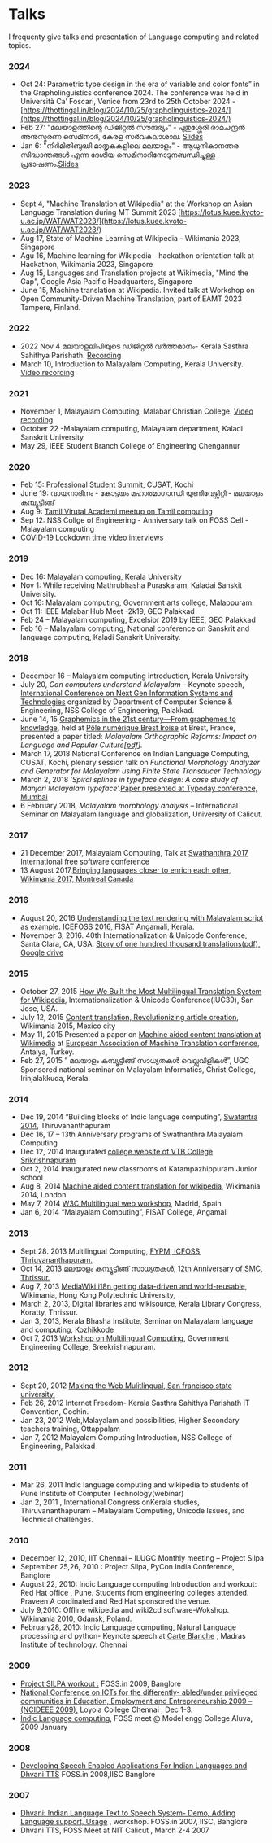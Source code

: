 # Talks

I frequenty give talks and presentation of Language computing and related topics.

### 2024

* Oct 24: Parametric type design in the era of variable and color fonts” in the Grapholinguistics conference 2024. The conference was held in Università Ca’ Foscari, Venice from 23rd to 25th October 2024 -  [https://thottingal.in/blog/2024/10/25/grapholinguistics-2024/](https://thottingal.in/blog/2024/10/25/grapholinguistics-2024/)
* Feb 27: "മലയാളത്തിന്റെ ഡിജിറ്റൽ സൗന്ദര്യം" - പുതുശ്ശേരി രാമചന്ദ്രൻ അനുസ്മരണ സെമിനാർ, കേരള സർവകലാശാല. [Slides](https://santhoshtr.github.io/malayalam-digital-aesthetics/)
* Jan 6: "നിർമിതിബുദ്ധി മാതൃകകളിലെ മലയാളം" - ആധുനികാനന്തര സിദ്ധാന്തങ്ങൾ എന്ന ദേശീയ സെമിനാറിനോടുനബന്ധിച്ചുള്ള പ്രഭാഷണം.[Slides](https://docs.google.com/presentation/d/1tTjdwSdN8h08-MwAoiwDwwJDhrSEDbVyEvw3KK1CzuM/edit#slide=id.p)

### 2023

* Sept 4, "Machine Translation at Wikipedia" at the Workshop on Asian Language Translation during MT Summit 2023 [https://lotus.kuee.kyoto-u.ac.jp/WAT/WAT2023/](https://lotus.kuee.kyoto-u.ac.jp/WAT/WAT2023/)
* Aug 17, State of Machine Learning at Wikipedia - Wikimania 2023, Singapore
* Agu 16, Machine learning for Wikipedia - hackathon orientation talk at Hackathon, Wikimania 2023, Singapore
* Aug 15, Languages and Translation projects at Wikimedia, "Mind the Gap", Google Asia Pacific Headquarters, Singapore
* June 15, Machine translation at Wikipedia. Invited talk at Workshop on Open Community-Driven Machine Translation, part of EAMT 2023 Tampere, Finland.

### 2022

* 2022 Nov 4 മലയാളലിപിയുടെ ഡിജിറ്റൽ വർത്തമാനം- Kerala Sasthra Sahithya Parishath. [Recording](https://www.youtube.com/watch?v=9F7nF82Jnhk)
* March 10, Introduction to Malayalam Computing, Kerala University. [Video recording](https://www.youtube.com/watch?v=nM\_WyQQN2\_M)

### 2021

* November 1, Malayalam Computing, Malabar Christian College. [Video recording](https://www.youtube.com/watch?v=ox89Ia\_eGyw)
* October 22 -Malayalam computing, Malayalam department, Kaladi Sanskrit University
* May 29, IEEE Student Branch College of Engineering Chengannur

### 2020 <a href="#id-2020" id="id-2020"></a>

* Feb 15: [Professional Student Summit](https://thottingal.in/blog/2020/02/27/professional-student-summit/), CUSAT, Kochi
* June 19: വായനാദിനം - കോട്ടയം മഹാത്മാഗാന്ധി യൂണിവേഴ്സിറ്റി - മലയാളം കമ്പ്യൂട്ടിങ്ങ്
* Aug 9: [Tamil Virutal Academi meetup on Tamil computing](https://thottingal.in/blog/2020/08/20/tamil-computing-virtual-meetup/)
* Sep 12: NSS Collge of Engineering - Anniversary talk on FOSS Cell - Malayalam computing
* [COVID-19 Lockdown time video interviews](https://thottingal.in/blog/2020/06/20/video-interviews-smc-and-foss/)

### 2019 <a href="#id-2019" id="id-2019"></a>

* Dec 16: Malayalam computing, Kerala University
* Nov 1: While receiving Mathrubhasha Puraskaram, Kaladai Sanskit University.
* Oct 16: Malayalam computing, Government arts college, Malappuram.
* Oct 11: IEEE Malabar Hub Meet -2k19, GEC Palakkad
* Feb 24 – Malayalam computing, Excelsior 2019 by IEEE, GEC Palakkad
* Feb 16 – Malayalam computing, National conference on Sanskrit and language computing, Kaladi Sanskrit University.

### 2018 <a href="#id-2018" id="id-2018"></a>

* December 16 – Malayalam computing introduction, Kerala University
* July 20, _Can computers understand Malayalam_ – Keynote speech, [International Conference on Next Gen Information Systems and Technologies](http://ngist18.com/) organized by Department of Computer Science & Engineering, NSS College of Engineering, Palakkad.
* June 14, 15 [Graphemics in the 21st century—From graphemes to knowledge](http://conferences.telecom-bretagne.eu/grafematik/), held at [Pôle numérique Brest Iroise](https://campusnumerique-carte.u-bretagneloire.fr/Plouzane.TA\_Pole\_Iroise.html) at Brest, France, presented a paper titled: _Malayalam Orthographic Reforms: Impact on Language and Popular Culture\[_[_pdf_](https://thottingal.in/documents/Malayalam%20Orthographic%20Reforms\_%20Impact%20on%20Language%20and%20Popular%20Culture.pdf)_]._
* March 17, 2018 National Conference on Indian Language Computing, CUSAT, Kochi, plenary session talk on _Functional Morphology Analyzer and Generator for Malayalam using Finite State Transducer Technology_
* March 2, 2018 ‘_Spiral splines in typeface design: A case study of Manjari Malayalam typeface_’.[Paper presented at Typoday conference, Mumbai](https://thottingal.in/blog/2018/03/04/typoday-2018/)
* 6 February 2018, _Malayalam morphology analysis_ – International Seminar on Malayalam language and globalization, University of Calicut.

### 2017 <a href="#id-2017" id="id-2017"></a>

* 21 December 2017, Malayalam Computing, Talk at [Swathanthra 2017](https://swatantra.net.in/) International free software conference
* 13 August 2017,[Bringing languages closer to enrich each other, Wikimania 2017, Montreal Canada](https://wikimania2017.wikimedia.org/wiki/Submissions/Bringing\_languages\_closer\_to\_enrich\_each\_other)

### 2016 <a href="#id-2016" id="id-2016"></a>

* August 20, 2016 [Understanding the text rendering with Malayalam script as example](http://thottingal.in/presentations/Malayalam\_Text\_Rendering.pdf). [ICEFOSS 2016](http://icefoss.fisat.ac.in/), FISAT Angamali, Kerala.
* November 3, 2016. 40th Internationalization & Unicode Conference, Santa Clara, CA, USA. [Story of one hundred thousand translations(pdf),](http://www.unicodeconference.org/presentations/S8T1-Thottingal.pdf) [Google drive](https://docs.google.com/presentation/d/1\_lG\_qvmpJqEaus1dGWI0xQehRuzSo8hcChpJW-m8j-c/edit#slide=id.gb6182c216\_3\_8)

### 2015 <a href="#id-2015" id="id-2015"></a>

* October 27, 2015 [How We Built the Most Multilingual Translation System for Wikipedia](https://docs.google.com/presentation/d/1uLy-euyn1m0ku\_qMO0t0nWzES\_36vslC5N4H7VQQgeQ/), Internationalization & Unicode Conference(IUC39), San Jose, USA.
* July 12, 2015 [Content translation, Revolutionizing article creation](https://wikimania2015.wikimedia.org/wiki/Submissions/Revolutionizing\_article\_creation\_using\_Content\_Translation), Wikimania 2015, Mexico city
* May 11, 2015 Presented a paper on [Machine aided content translation at Wikimedia](http://thottingal.in/documents/eamt2015\_cx.pdf) at [European Association of Machine Translation conference](http://eamt2015.org/), Antalya, Turkey.
* Feb 27, 2015 ” മലയാളം കമ്പ്യൂട്ടിങ്ങ് സാധ്യതകള്‍ വെല്ലുവിളികള്‍”, UGC Sponsored national seminar on Malayalam Informatics, Christ College, Irinjalakkuda, Kerala.

### 2014 <a href="#id-2014" id="id-2014"></a>

* Dec 19, 2014 “Building blocks of Indic language computing”, [Swatantra 2014](http://icfoss.in/fs2014/prog.html), Thiruvananthapuram
* Dec 16, 17 – 13th Anniversary programs of Swathanthra Malayalam Computing
* Dec 12, 2014 Inaugurated [college website of VTB College Srikrishnapuram](http://vtb.ac.in/)
* Oct 2, 2014 Inaugurated new classrooms of Katampazhippuram Junior school
* Aug 8, 2014 [Machine aided content translation for wikipedia](http://thottingal.in/blog/2014/08/18/talk-at-wikimania-2014/), Wikimania 2014, London
* May 7, 2014 [W3C Multilingual web workshop](http://www.multilingualweb.eu/documents/2014-madrid-workshop/2014-madrid-program), Madrid, Spain
* Jan 6, 2014 “Malayalam Computing”, FISAT College, Angamali

### 2013 <a href="#id-2013" id="id-2013"></a>

* Sept 28. 2013 Multilingual Computing, [FYPM, ICFOSS, Thriuvananthapuram.](http://programs.icfoss.org/fypm2013/schedule.html)
* Oct 14, 2013 മലയാളം കമ്പ്യൂട്ടിങ്ങ് സാധ്യതകള്‍, [12th Anniversary of SMC, Thrissur.](http://12.smc.org.in/)
* Aug 7, 2013 [MediaWiki i18n getting data-driven and world-reusable](https://wikimania2013.wikimedia.org/wiki/Submissions/MediaWiki\_i18n\_getting\_data-driven\_and\_world-reusable), Wikimania, Hong Kong Polytechnic University,
* March 2, 2013, Digital libraries and wikisource, Kerala Library Congress, Koratty, Thrissur.
* Jan 3, 2013, Kerala Bhasha Institute, Seminar on Malayalam language and computing, Kozhikkode
* Oct 7, 2013 [Workshop on Multilingual Computing](http://www.simplegroups.in/2013/10/workshop-on-multilingual-computing.html), Government Engineering College, Sreekrishnapuram.

### 2012 <a href="#id-2012" id="id-2012"></a>

* Sept 20, 2012 [Making the Web Mulitlingual, San francisco state university.](http://commons.sfsu.edu/event/making-web-multilingual-wikipedia)
* Feb 26, 2012 Internet Freedom- Kerala Sasthra Sahithya Parishath IT Convention, Cochin.
* Jan 23, 2012 Web,Malayalam and possibilities, Higher Secondary teachers training, Ottappalam
* Jan 7, 2012 Malayalam Computing Introduction, NSS College of Engineering, Palakkad

### 2011 <a href="#id-2011" id="id-2011"></a>

* Mar 26, 2011 Indic language computing and wikipedia to students of Pune Institute of Computer Technology(webinar)
* Jan 2, 2011 , International Congress onKerala studies, Thiruvananthapuram – Malayalam Computing, Unicode Issues, and Technical challenges.

### 2010 <a href="#id-2010" id="id-2010"></a>

* December 12, 2010, IIT Chennai – ILUGC Monthly meeting – Project Silpa
* September 25,26, 2010 : Project Silpa, PyCon India Conference, Banglore
* August 22, 2010: Indic Language computing Introduction and workout: Red Hat office , Pune. Students from engineering colleges attended. Praveen A cordinated and Red Hat sponsored the venue.
* July 9,2010: Offline wikipedia and wiki2cd software-Wokshop. Wikimania 2010, Gdansk, Poland.
* February28, 2010: Indic Language computing, Natural Language processing and python- Keynote speech at [Carte Blanche](http://www.cb.csmit.org/cbx/) , Madras Institute of technology. Chennai

### 2009 <a href="#id-2009" id="id-2009"></a>

* [Project SILPA workout :](http://foss.in/2009/schedules/talkdetailspub.php?talkid=70) FOSS.in 2009, Banglore
* [National Conference on ICTs for the differently- abled/under privileged communities in Education, Employment and Entrepreneurship 2009 – (NCIDEEE 2009),](http://cis-india.org/events/ncideee-2009) Loyola College Chennai , Dec 1-3.
* [Indic Language computing](http://www.sarathlakshman.info/2009/01/28/fossmeet-mec-is-over/), FOSS meet @ Model engg College Aluva, 2009 January

### 2008 <a href="#id-2008" id="id-2008"></a>

* [Developing Speech Enabled Applications For Indian Languages and Dhvani TTS](http://foss.in/2008/register/speakers/talkdetailspub.php?talkid=586) FOSS.in 2008,IISC Banglore

### 2007 <a href="#id-2007" id="id-2007"></a>

* [Dhvani: Indian Language Text to Speech System- Demo, Adding Language support, Usage](http://foss.in/2007/register/speakers/talkdetailspub.php?talkid=370) , workshop. FOSS.in 2007, IISC, Banglore
* Dhvani TTS, FOSS Meet at NIT Calicut , March 2-4 2007
